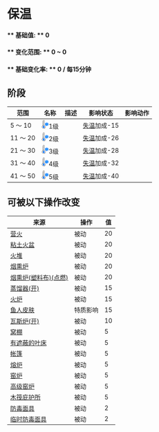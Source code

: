 # 保温  
>   
  
#### ** 基础值: ** 0   
#### ** 变化范围: ** 0 ~ 0  
#### ** 基础变化率: ** 0 / 每15分钟  
## 阶段  
范围  |  名称  |  描述  |  影响状态  |  影响动作  
----  |  ----  |  ----  |  ----  |  ----  
5 ～ 10  |  <img decoding="async" src="Sprite/Cold.png" href="a.md" style="max-width:20px;max-height:20px;">1级  |    |  [失温](Hypothermia.md)加成-15  |    
11 ～ 20  |  <img decoding="async" src="Sprite/Cold.png" href="a.md" style="max-width:20px;max-height:20px;">2级  |    |  [失温](Hypothermia.md)加成-26  |    
21 ～ 30  |  <img decoding="async" src="Sprite/Cold.png" href="a.md" style="max-width:20px;max-height:20px;">3级  |    |  [失温](Hypothermia.md)加成-28  |    
31 ～ 40  |  <img decoding="async" src="Sprite/Cold.png" href="a.md" style="max-width:20px;max-height:20px;">4级  |    |  [失温](Hypothermia.md)加成-32  |    
41 ～ 50  |  <img decoding="async" src="Sprite/Cold.png" href="a.md" style="max-width:20px;max-height:20px;">5级  |    |  [失温](Hypothermia.md)加成-40  |    
## 可被以下操作改变  
来源  |  操作  |  值  
----  |  ----  |  ----  
[营火](Campfire.md)  |  被动  |  20  
[粘土火盆](ClayFirePit.md)  |  被动  |  20  
[火堆](Fire.md)  |  被动  |  20  
[烟熏炉](Smoker.md)  |  被动  |  20  
[烟熏炉(塑料布)(点燃)](SmokerPlastic.md)  |  被动  |  20  
[蒸馏器(开)](AlembicOn.md)  |  被动  |  15  
[火炉](Stove.md)  |  被动  |  15  
[鱼人皮肤](Pk_3_PermeableSkin.md)  |  特质影响  |  15  
[瓦斯炉(开)](GasCookerOn.md)  |  被动  |  10  
[窝棚](Shelter.md)  |  被动  |  5  
[有遮蔽的叶床](ShelteredLeafBed.md)  |  被动  |  5  
[帐篷](TentDeployed.md)  |  被动  |  5  
[熔炉](Forge.md)  |  被动  |  5  
[窑炉](Kiln.md)  |  被动  |  5  
[高级窑炉](KilnAdvanced.md)  |  被动  |  5  
[木筏庇护所](RaftShelter.md)  |  被动  |  5  
[防毒面具](GasMaskRustic.md)  |  被动  |  2  
[临时防毒面具](MaskMakeshift.md)  |  被动  |  2  


<script>document.title="保温 - 卡牌生存百科 Card Survival Wiki";</script>